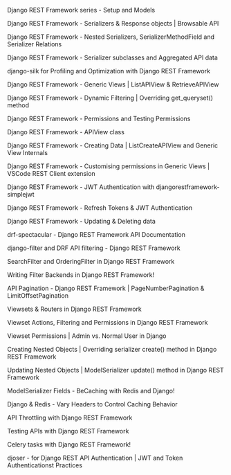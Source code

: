 Django REST Framework series - Setup and Models

Django REST Framework - Serializers & Response objects | Browsable API

Django REST Framework - Nested Serializers, SerializerMethodField and Serializer Relations

Django REST Framework - Serializer subclasses and Aggregated API data

django-silk for Profiling and Optimization with Django REST Framework

Django REST Framework - Generic Views | ListAPIView & RetrieveAPIView

Django REST Framework - Dynamic Filtering | Overriding get_queryset() method

Django REST Framework - Permissions and Testing Permissions

Django REST Framework - APIView class

Django REST Framework - Creating Data | ListCreateAPIView and Generic View Internals

Django REST Framework - Customising permissions in Generic Views | VSCode REST Client extension

Django REST Framework - JWT Authentication with djangorestframework-simplejwt

Django REST Framework - Refresh Tokens & JWT Authentication

Django REST Framework - Updating & Deleting data

drf-spectacular - Django REST Framework API Documentation

django-filter and DRF API filtering - Django REST Framework

SearchFilter and OrderingFilter in Django REST Framework

Writing Filter Backends in Django REST Framework!

API Pagination - Django REST Framework | PageNumberPagination & LimitOffsetPagination

Viewsets & Routers in Django REST Framework

Viewset Actions, Filtering and Permissions in Django REST Framework

Viewset Permissions | Admin vs. Normal User in Django

Creating Nested Objects | Overriding serializer create() method in Django REST Framework

Updating Nested Objects | ModelSerializer update() method in Django REST Framework

ModelSerializer Fields - BeCaching with Redis and Django!

Django & Redis - Vary Headers to Control Caching Behavior

API Throttling with Django REST Framework

Testing APIs with Django REST Framework

Celery tasks with Django REST Framework!

djoser - for Django REST API Authentication | JWT and Token Authenticationst Practices